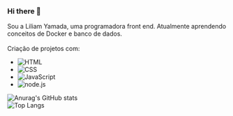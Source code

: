 ### Hi there 👋

Sou a Liliam Yamada, uma programadora front end. Atualmente aprendendo conceitos de Docker e banco de dados. 
<br>
<br>
Criação de projetos com:
- <img src="https://img.shields.io/badge/HTML5-E34F26?style=for-the-badge&logo=html5&logoColor=white" alt= "HTML"> 
- <img src="https://img.shields.io/badge/CSS3-1572B6?style=for-the-badge&logo=css3&logoColor=white" alt="CSS">
- <img src="https://img.shields.io/badge/JavaScript-F7DF1E?style=for-the-badge&logo=javascript&logoColor=black" alt="JavaScript">
- <img src="https://img.shields.io/badge/Node.js-43853D?style=for-the-badge&logo=node.js&logoColor=white" alt="node.js">
![Anurag's GitHub stats](https://github-readme-stats.vercel.app/api?username=LiliKaori&show_icons=true)
<br>
![Top Langs](https://github-readme-stats.vercel.app/api/top-langs/?username=LiliKaori&layout=compact)




<!--
**LiliKaori/Lilikaori** is a ✨ _special_ ✨ repository because its `README.md` (this file) appears on your GitHub profile.

Here are some ideas to get you started:

- 🔭 I’m currently working on ...
- 🌱 I’m currently learning ...
- 👯 I’m looking to collaborate on ...
- 🤔 I’m looking for help with ...
- 💬 Ask me about ...
- 📫 How to reach me: ...
- 😄 Pronouns: ...
- ⚡ Fun fact: ...
Emoji's code: https://gist.github.com/rxaviers/7360908?_gl=1*12e2ab2*_ga*MTEyNDUyMjQ4NC4xNjc1NjkwMDEy*_ga_37GXT4VGQK*MTY3NjQ2OTEwNy40My4xLjE2NzY0NzE4NzIuMC4wLjA.
Button's image: https://dev.to/envoy_/150-badges-for-github-pnk?_gl=1*ictg62*_ga*MTEyNDUyMjQ4NC4xNjc1NjkwMDEy*_ga_37GXT4VGQK*MTY3NjQ2OTEwNy40My4xLjE2NzY0NzE4NzIuMC4wLjA.
https://github.com/anuraghazra/github-readme-stats?_gl=1*1tjscua*_ga*MTEyNDUyMjQ4NC4xNjc1NjkwMDEy*_ga_37GXT4VGQK*MTY3NjQ2OTEwNy40My4xLjE2NzY0NzE4NzIuMC4wLjA.
-->
